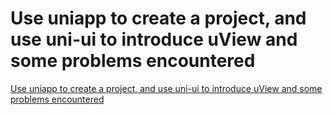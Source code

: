 # Use uniapp to create a project, and use uni-ui to introduce uView and some problems encountered
[Use uniapp to create a project, and use uni-ui to introduce uView and some problems encountered](https://aiwithcloud.com/2022/09/16/use_uniapp_to_create_a_project_and_use_uni_ui_to_introduce_uview_and_some_problems_encountered/)